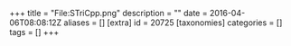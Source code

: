 +++
title = "File:STriCpp.png"
description = ""
date = 2016-04-06T08:08:12Z
aliases = []
[extra]
id = 20725
[taxonomies]
categories = []
tags = []
+++


